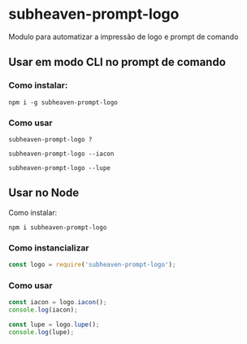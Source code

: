 # subheaven-prompt-logo
Modulo para automatizar a impressão de logo e prompt de comando 

## Usar em modo CLI no prompt de comando
### Como instalar:
```shell
npm i -g subheaven-prompt-logo
```

### Como usar
```shell
subheaven-prompt-logo ?

subheaven-prompt-logo --iacon

subheaven-prompt-logo --lupe
```

## Usar no Node
Como instalar:
```shell
npm i subheaven-prompt-logo
```

### Como instancializar
```js
const logo = require('subheaven-prompt-logo');
```

### Como usar
```js
const iacon = logo.iacon();
console.log(iacon);

const lupe = logo.lupe();
console.log(lupe);
```